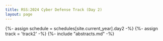 ```yaml
---
title: RSS:2024 Cyber Defense Track (Day 2)
layout: page
---
```

{%- assign schedule = schedules[site.current_year].day2 -%}
{%- assign track = 'track2' -%}
{%- include "abstracts.md" -%}